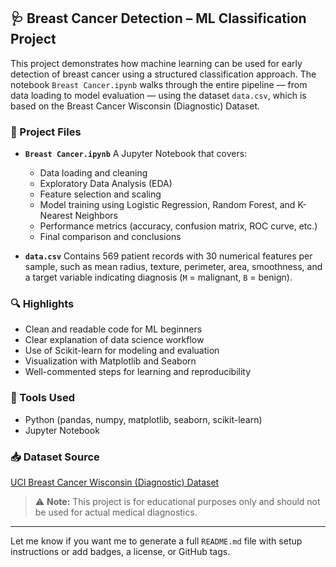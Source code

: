 
## 🩺 Breast Cancer Detection – ML Classification Project

This project demonstrates how machine learning can be used for early detection of breast cancer using a structured classification approach. The notebook `Breast Cancer.ipynb` walks through the entire pipeline — from data loading to model evaluation — using the dataset `data.csv`, which is based on the Breast Cancer Wisconsin (Diagnostic) Dataset.

### 📂 Project Files

* **`Breast Cancer.ipynb`**
  A Jupyter Notebook that covers:

  * Data loading and cleaning
  * Exploratory Data Analysis (EDA)
  * Feature selection and scaling
  * Model training using Logistic Regression, Random Forest, and K-Nearest Neighbors
  * Performance metrics (accuracy, confusion matrix, ROC curve, etc.)
  * Final comparison and conclusions

* **`data.csv`**
  Contains 569 patient records with 30 numerical features per sample, such as mean radius, texture, perimeter, area, smoothness, and a target variable indicating diagnosis (`M` = malignant, `B` = benign).

### 🔍 Highlights

* Clean and readable code for ML beginners
* Clear explanation of data science workflow
* Use of Scikit-learn for modeling and evaluation
* Visualization with Matplotlib and Seaborn
* Well-commented steps for learning and reproducibility

### 🧪 Tools Used

* Python (pandas, numpy, matplotlib, seaborn, scikit-learn)
* Jupyter Notebook

### 📥 Dataset Source

[UCI Breast Cancer Wisconsin (Diagnostic) Dataset](https://archive.ics.uci.edu/ml/datasets/Breast+Cancer+Wisconsin+%28Diagnostic%29)

> ⚠️ **Note:** This project is for educational purposes only and should not be used for actual medical diagnostics.

---

Let me know if you want me to generate a full `README.md` file with setup instructions or add badges, a license, or GitHub tags.
